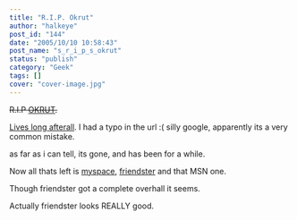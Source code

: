 ```yaml
---
title: "R.I.P. Okrut"
author: "halkeye"
post_id: "144"
date: "2005/10/10 10:58:43"
post_name: "s_r_i_p_s_okrut"
status: "publish"
category: "Geek"
tags: []
cover: "cover-image.jpg"
---
```


<s>R.I.P [OKRUT](https://www.okrut.com).</s>  

[Lives long afterall](https://www.orkut.com). I had a typo in the url :( silly google, apparently its a very common mistake.

as far as i can tell, its gone, and has been for a while.

Now all thats left is [myspace](https://www.myspace.com/halkeye), [friendster](https://www.friendster.com) and that MSN one.

Though friendster got a complete overhall it seems.

Actually friendster looks REALLY good.
